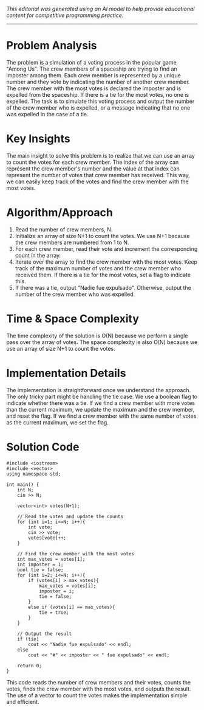 *This editorial was generated using an AI model to help provide educational content for competitive programming practice.*

---

# Problem Analysis
The problem is a simulation of a voting process in the popular game "Among Us". The crew members of a spaceship are trying to find an imposter among them. Each crew member is represented by a unique number and they vote by indicating the number of another crew member. The crew member with the most votes is declared the imposter and is expelled from the spaceship. If there is a tie for the most votes, no one is expelled. The task is to simulate this voting process and output the number of the crew member who is expelled, or a message indicating that no one was expelled in the case of a tie.

# Key Insights
The main insight to solve this problem is to realize that we can use an array to count the votes for each crew member. The index of the array can represent the crew member's number and the value at that index can represent the number of votes that crew member has received. This way, we can easily keep track of the votes and find the crew member with the most votes.

# Algorithm/Approach
1. Read the number of crew members, N.
2. Initialize an array of size N+1 to count the votes. We use N+1 because the crew members are numbered from 1 to N.
3. For each crew member, read their vote and increment the corresponding count in the array.
4. Iterate over the array to find the crew member with the most votes. Keep track of the maximum number of votes and the crew member who received them. If there is a tie for the most votes, set a flag to indicate this.
5. If there was a tie, output "Nadie fue expulsado". Otherwise, output the number of the crew member who was expelled.

# Time & Space Complexity
The time complexity of the solution is O(N) because we perform a single pass over the array of votes. The space complexity is also O(N) because we use an array of size N+1 to count the votes.

# Implementation Details
The implementation is straightforward once we understand the approach. The only tricky part might be handling the tie case. We use a boolean flag to indicate whether there was a tie. If we find a crew member with more votes than the current maximum, we update the maximum and the crew member, and reset the flag. If we find a crew member with the same number of votes as the current maximum, we set the flag.

# Solution Code
```cpp11-gcc
#include <iostream>
#include <vector>
using namespace std;

int main() {
    int N;
    cin >> N;
    
    vector<int> votes(N+1);
    
    // Read the votes and update the counts
    for (int i=1; i<=N; i++){
        int vote;
        cin >> vote;
        votes[vote]++;
    }
    
    // Find the crew member with the most votes
    int max_votes = votes[1];
    int imposter = 1;
    bool tie = false;
    for (int i=2; i<=N; i++){
        if (votes[i] > max_votes){
            max_votes = votes[i];
            imposter = i;
            tie = false;
        }
        else if (votes[i] == max_votes){
            tie = true;
        }
    }
    
    // Output the result
    if (tie) 
        cout << "Nadie fue expulsado" << endl;
    else
        cout << "#" << imposter << " fue expulsado" << endl;
    
    return 0;
}
```
This code reads the number of crew members and their votes, counts the votes, finds the crew member with the most votes, and outputs the result. The use of a vector to count the votes makes the implementation simple and efficient.